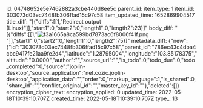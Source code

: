 id: 04748652e5e7462882a3cbe440d8ee5c
parent_id: 
item_type: 1
item_id: 303073d03ec7448fb306ffad15c97c58
item_updated_time: 1652869904517
title_diff: "[{\"diffs\":[[1,\"Redirect output (Linux)\"]],\"start1\":0,\"start2\":0,\"length1\":0,\"length2\":23}]"
body_diff: "[{\"diffs\":[[1,\"![f3a1665a8ca599bd7873ac6f8006f41f.png](:/c03144d3ab544938b9d4baeb524d5056)\"]],\"start1\":0,\"start2\":0,\"length1\":0,\"length2\":75}]"
metadata_diff: {"new":{"id":"303073d03ec7448fb306ffad15c97c58","parent_id":"786ec43c4dba4cbc9417fe21aa9fe2d4","latitude":"1.28795004","longitude":"103.85178375","altitude":"0.0000","author":"","source_url":"","is_todo":0,"todo_due":0,"todo_completed":0,"source":"joplin-desktop","source_application":"net.cozic.joplin-desktop","application_data":"","order":0,"markup_language":1,"is_shared":0,"share_id":"","conflict_original_id":"","master_key_id":""},"deleted":[]}
encryption_cipher_text: 
encryption_applied: 0
updated_time: 2022-05-18T10:39:10.707Z
created_time: 2022-05-18T10:39:10.707Z
type_: 13